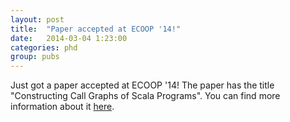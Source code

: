 ```yaml
---
layout: post
title:  "Paper accepted at ECOOP '14!"
date:   2014-03-04 1:23:00
categories: phd
group: pubs
---
```

Just got a paper accepted at ECOOP '14! The paper has the title "Constructing Call Graphs of Scala Programs".
You can find more information about it [here][pubs].

[pubs]:      /papers/
